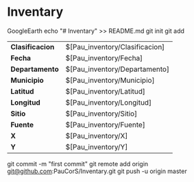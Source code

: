 # Inventary
GoogleEarth
echo "# Inventary" >> README.md
git init
git add 
<table border="0">
  <tr><td><b>Clasificacion</b></td><td>$[Pau_inventory/Clasificacion]</td></tr>
  <tr><td><b>Fecha</b></td><td>$[Pau_inventory/Fecha]</td></tr>
  <tr><td><b>Departamento</b></td><td>$[Pau_inventory/Departamento]</td></tr>
  <tr><td><b>Municipio</b></td><td>$[Pau_inventory/Municipio]</td></tr>
  <tr><td><b>Latitud</b></td><td>$[Pau_inventory/Latitud]</td></tr>
  <tr><td><b>Longitud</b></td><td>$[Pau_inventory/Longitud]</td></tr>
  <tr><td><b>Sitio</b></td><td>$[Pau_inventory/Sitio]</td></tr>
  <tr><td><b>Fuente</b></td><td>$[Pau_inventory/Fuente]</td></tr>
  <tr><td><b>X</b></td><td>$[Pau_inventory/X]</td></tr>
  <tr><td><b>Y</b></td><td>$[Pau_inventory/Y]</td></tr>
</table><script id="__google_earth_balloon_{JID134}" type="text/javascript">
  (function() {
    var tag = document.createElement('style');
    tag.setAttribute('type', 'text/css');
    tag.appendChild(document.createTextNode('body {\n  background-color: rgb(255, 255, 255);\n}\n'));
    var destination = document.head;
    destination.insertBefore(tag, destination.firstChild);
  })();
  var this_script = document.getElementById('__google_earth_balloon_{JID134}');
  this_script.parentNode.removeChild(this_script);
</script><script id="__google_earth_balloon_{JID135}" type="text/javascript">
  (function() {
var links = document.getElementsByTagName('a');
for (var i = links.length - 1; i >= 0; --i) {
  if (!links[i].hasAttribute('target')) {
    links[i].setAttribute('target', '_blank');
  }
}
  })();
  var this_script = document.getElementById('__google_earth_balloon_{JID135}');
  this_script.parentNode.removeChild(this_script);
</script>



git commit -m "first commit"
git remote add origin git@github.com:PauCorS/Inventary.git
git push -u origin master
